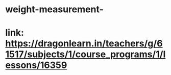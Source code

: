 # weight-measurement-

# link: https://dragonlearn.in/teachers/g/61517/subjects/1/course_programs/1/lessons/16359
